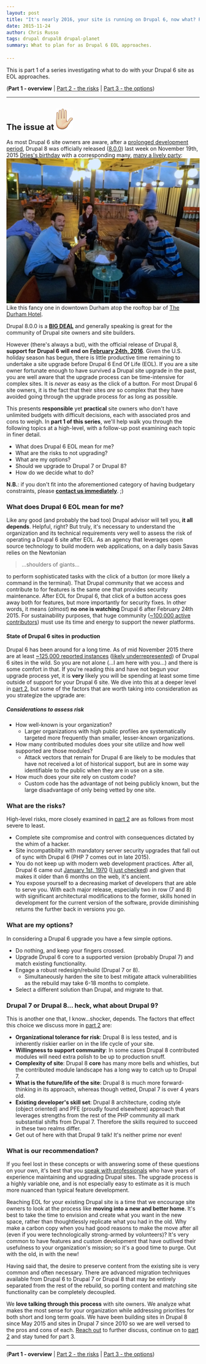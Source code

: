 ```yaml
---
layout: post
title: "It's nearly 2016, your site is running on Drupal 6, now what? Part 1: The overview"
date: 2015-11-24
author: Chris Russo
tags: drupal drupal8 drupal-planet 
summary: What to plan for as Drupal 6 EOL approaches.

---
```

This is part 1 of a series investigating what to do with your Drupal 6 site as 
EOL approaches.

(**Part 1 - overview** \| [Part 2 - the risks](/2015/12/10/drupal-6-part-2.html)
  \| [Part 3 - the options](/2015/12/21/drupal-6-part-3.html))

*****

## The issue at <img src="/assets/img/hand.png" alt="hand">

As most Drupal 6 site owners are aware, after a [prolonged development period](https://www.drupal.org/core/dev-cycle), Drupal 8 was officially released ([8.0.0]((https://www.drupal.org/node/2619030))) last week on November 19th, 2015
[Dries's birthday](https://en.wikipedia.org/wiki/Dries_Buytaert) with a corresponding many, [many a lively party](https://twitter.com/hashtag/Celebr8D8?src=hash): 
<img src="/assets/img/celebr8d8.jpg" alt="Drupal 8 celebration #celebr8d8">
<span class="caption">Like this fancy one in downtown Durham atop the rooftop bar of [The Durham Hotel](http://thedurham.com/).</span> 

Drupal 8.0.0 is a [**BIG DEAL**](http://celebratedrupal8.com/) and generally speaking is great for the community of Drupal site owners and site builders.

However (there's always a but), with the official release of Drupal 8, 
**support for Drupal 6 will end on** [**February 24th, 2016**](https://www.drupal.org/drupal-6-eol). Given the U.S. holiday 
season has begun, there is little productive time remaining to undertake a site upgrade before Drupal 6 End Of Life (EOL). If you are a site owner fortunate enough to have survived a Drupal site
upgrade in the past, you are well aware that the upgrade process can be time-intensive for complex sites. It is _never_ as easy as the click of a button. For most Drupal 6 site owners, it is the fact
that their sites _are_ so complex that they have avoided going through the upgrade process for as long as possible.

This presents **responsible** yet **practical** site owners who don't have unlimited budgets with difficult decisions, each with associated 
pros and cons to weigh. In **part 1 of this series**, we'll help walk you through the following topics at a high-level, 
 with a follow-up post examining each topic in finer detail.
 
 + What does Drupal 6 EOL mean for me?
 + What are the risks to not upgrading? 
 + What are my options?
 + Should we upgrade to Drupal 7 or Drupal 8?
 + How do we decide what to do?

 
**N.B.**: if you don't fit into the aforementioned category of having budgetary constraints, please [**contact us immediately**](/contact). ;)

### What does Drupal 6 EOL mean for me?

Like any good (and probably the bad too) Drupal advisor will tell you, **it all depends**. Helpful, right? But truly, it's necessary to understand the 
organization and its 
technical requirements very well to assess the risk of operating a Drupal 6 site after EOL.
As an agency that leverages open source technology to build modern web applications, on a daily basis Savas relies on the Newtonian 

> ...shoulders of giants...

to perform sophisticated tasks with the click of a button (or more likely a command in the terminal). That Drupal community that we access and contribute to
 for features
is the same one that provides security maintenance. After EOL for Drupal 6, that click of a button access goes away both for features, but more importantly
 for security fixes. In other words, it means (_almost_) **no one is watching** Drupal 6 after February 24th 2015. For sustainability purposes, that huge community 
 ([~100,000 active contributors](https://www.drupal.org/#community-stats)) must use its time and energy to support the newer platforms.
  
#### State of Drupal 6 sites in production

Drupal 6 has been around for a long time. As of mid November 2015 there are at least 
[~125,000 reported instances](https://www.drupal.org/project/usage/drupal) ([likely underrepresented](https://www.drupal.org/node/329620)) of 
Drupal 6 sites in the wild. So you are not alone (...I am here with you...) and there is some comfort in that. If you're reading this and have not 
begun your upgrade process yet, it is **very** likely you will be spending at least some time outside of support for your Drupal 6 site. 
We dive into this at a deeper level in [part 2](/2015/12/10/drupal-6-part-2.html), but some of the factors that are worth taking into consideration as you strategize the upgrade are:

##### Considerations to assess risk
+ How well-known is your organization? 
  + Larger organizations with high public profiles are systematically targeted more frequently than smaller, lesser-known organizations.
+ How many contributed modules does your site utilize and how well supported are those modules?
  + Attack vectors that remain for Drupal 6 are likely to be modules that have not received a lot of historical support, but are in some way identifiable to the public when they are in use on a site.
+ How much does your site rely on custom code?
  + Custom code has the advantage of not being publicly known, but the large disadvantage of only being vetted by one site.
 
### What are the risks?

High-level risks, more closely examined in [part 2](/2015/12/10/drupal-6-part-2.html) are as follows from most severe to least. 


+ Complete site compromise and control with consequences dictated by the whim of a hacker.
+ Site incompatibility with mandatory server security upgrades that fall out of sync with Drupal 6 (PHP 7 comes out in late 2015).
+ You do not keep up with modern web development practices. After all, Drupal 6 came out [January 1st, 1970](http://stackoverflow.com/questions/1090869/why-is-1-1-1970-the-epoch-time) ([I just checked](https://www.drupal.org/drupal-6.0)) and given that makes it older than 6 months on the web, it's ancient.
+ You expose yourself to a decreasing market of developers that are able to serve you. With each major release, especially two in row (7 and 8) with significant architectural modifications to the former, 
skills honed in development for the current version of the software, provide diminishing returns the further back in versions you go.

 
### What are my options?

In considering a Drupal 6 upgrade you have a few simple options.
 
 + Do nothing, and keep your fingers crossed.
 + Upgrade Drupal 6 core to a supported version (probably Drupal 7) and match existing functionality.
 + Engage a robust redesign/rebuild (Drupal 7 or 8). 
   + Simultaneously harden the site to best mitigate attack vulnerabilities as the rebuild may take 6-18 months to complete.
 + Select a different solution than Drupal, and migrate to that.
 
 
### Drupal 7 or Drupal 8... heck, what about Drupal 9?

This is another one that, I know...shocker, depends. The factors that effect this choice we discuss more in [part 2](/2015/12/10/drupal-6-part-2.html) are:

 + **Organizational tolerance for risk**: Drupal 8 is less tested, and is inherently riskier earlier on in the life cycle of your site.
 + **Willingness to support community**: In some cases Drupal 8 contributed modules will need extra polish to be up to production snuff.
 + **Complexity of site**: Drupal 8 **core** has many more bells and whistles, but the contributed module landscape has a long way to catch up to Drupal 7.
 + **What is the future/life of the site**: Drupal 8 is much more forward-thinking in its approach, whereas though vetted, Drupal 7 is over 4 years old.
 + **Existing developer's skill set**: Drupal 8 architecture, coding style (object oriented) and PFE (proudly found elsewhere) approach that leverages strengths from the rest of the PHP community all mark
 substantial shifts from Drupal 7. Therefore the skills required to succeed in these two realms differ.
 + Get out of here with that Drupal 9 talk! It's neither prime nor even!

### What is our recommendation?

If you feel lost in these concepts or with answering some of these questions on your own, it's best that you [speak with professionals](/contact) who 
have years of experience maintaining and upgrading Drupal sites. The upgrade process 
is a highly variable one, and is not especially easy to estimate as it is much more nuanced than typical feature development. 
 
Reaching EOL for your existing Drupal site is a time that we encourage site owners to look at the process like **moving into a new and better home**. 
It's best to take the time to envision and create what you want in the new space, rather than thoughtlessly replicate what you had in the old.
Why make a carbon copy when you had good reasons to make the move after all (even if you were technologically strong-armed by volunteers)? It's very common to have 
features and custom development that have outlived their usefulness to your organization's mission; so it's a good time to purge. Out with the old, in with the new!

Having said that, the desire to preserve content from the existing site is very common and often necessary. There are advanced
migration techniques available from Drupal 6 to Drupal 7 or Drupal 8 that may be entirely separated from the rest of the rebuild, so porting content
and matching site functionality can be completely decoupled.
 
We **love talking through this process** with site owners. We analyze what makes the most sense for your organization while addressing priorities for both short and long term goals.
We have been building sites in Drupal 8 since May 2015 and sites in Drupal 7 
since 2010 so we are well versed to the pros and cons of each. [Reach out](/contact) to further discuss, continue on to [part 2](/2015/12/10/drupal-6-part-2.html) and stay tuned for part 3.

*****

(**Part 1 - overview** \| [Part 2 - the risks](/2015/12/10/drupal-6-part-2.html)
  \| [Part 3 - the options](/2015/12/21/drupal-6-part-3.html))